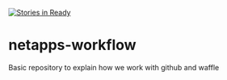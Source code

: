 [![Stories in Ready](https://badge.waffle.io/antonmry/netapps-workflow.png?label=ready&title=Ready)](https://waffle.io/antonmry/netapps-workflow)
# netapps-workflow
Basic repository to explain how we work with github and waffle

